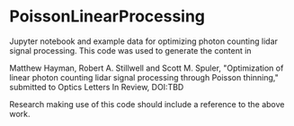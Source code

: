 # PoissonLinearProcessing
Jupyter notebook and example data for optimizing photon counting lidar signal processing.  This code was used to generate the content in 

Matthew Hayman, Robert A. Stillwell and Scott M. Spuler, "Optimization of linear photon counting lidar signal processing through Poisson thinning," submitted to Optics Letters In Review, DOI:TBD

Research making use of this code should include a reference to the above work.
